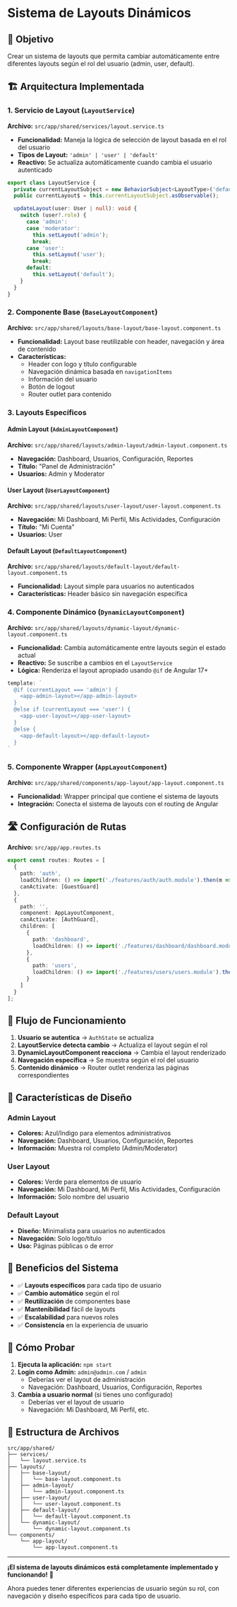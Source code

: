 # Sistema de Layouts Dinámicos

## 🎯 Objetivo
Crear un sistema de layouts que permita cambiar automáticamente entre diferentes layouts según el rol del usuario (admin, user, default).

## 🏗️ Arquitectura Implementada

### 1. Servicio de Layout (`LayoutService`)
**Archivo:** `src/app/shared/services/layout.service.ts`

- **Funcionalidad:** Maneja la lógica de selección de layout basada en el rol del usuario
- **Tipos de Layout:** `'admin' | 'user' | 'default'`
- **Reactivo:** Se actualiza automáticamente cuando cambia el usuario autenticado

```typescript
export class LayoutService {
  private currentLayoutSubject = new BehaviorSubject<LayoutType>('default');
  public currentLayout$ = this.currentLayoutSubject.asObservable();

  updateLayout(user: User | null): void {
    switch (user?.role) {
      case 'admin':
      case 'moderator':
        this.setLayout('admin');
        break;
      case 'user':
        this.setLayout('user');
        break;
      default:
        this.setLayout('default');
    }
  }
}
```

### 2. Componente Base (`BaseLayoutComponent`)
**Archivo:** `src/app/shared/layouts/base-layout/base-layout.component.ts`

- **Funcionalidad:** Layout base reutilizable con header, navegación y área de contenido
- **Características:**
  - Header con logo y título configurable
  - Navegación dinámica basada en `navigationItems`
  - Información del usuario
  - Botón de logout
  - Router outlet para contenido

### 3. Layouts Específicos

#### Admin Layout (`AdminLayoutComponent`)
**Archivo:** `src/app/shared/layouts/admin-layout/admin-layout.component.ts`

- **Navegación:** Dashboard, Usuarios, Configuración, Reportes
- **Título:** "Panel de Administración"
- **Usuarios:** Admin y Moderator

#### User Layout (`UserLayoutComponent`)
**Archivo:** `src/app/shared/layouts/user-layout/user-layout.component.ts`

- **Navegación:** Mi Dashboard, Mi Perfil, Mis Actividades, Configuración
- **Título:** "Mi Cuenta"
- **Usuarios:** User

#### Default Layout (`DefaultLayoutComponent`)
**Archivo:** `src/app/shared/layouts/default-layout/default-layout.component.ts`

- **Funcionalidad:** Layout simple para usuarios no autenticados
- **Características:** Header básico sin navegación específica

### 4. Componente Dinámico (`DynamicLayoutComponent`)
**Archivo:** `src/app/shared/layouts/dynamic-layout/dynamic-layout.component.ts`

- **Funcionalidad:** Cambia automáticamente entre layouts según el estado actual
- **Reactivo:** Se suscribe a cambios en el `LayoutService`
- **Lógica:** Renderiza el layout apropiado usando `@if` de Angular 17+

```typescript
template: `
  @if (currentLayout === 'admin') {
    <app-admin-layout></app-admin-layout>
  }
  @else if (currentLayout === 'user') {
    <app-user-layout></app-user-layout>
  }
  @else {
    <app-default-layout></app-default-layout>
  }
`
```

### 5. Componente Wrapper (`AppLayoutComponent`)
**Archivo:** `src/app/shared/components/app-layout/app-layout.component.ts`

- **Funcionalidad:** Wrapper principal que contiene el sistema de layouts
- **Integración:** Conecta el sistema de layouts con el routing de Angular

## 🛣️ Configuración de Rutas

**Archivo:** `src/app/app.routes.ts`

```typescript
export const routes: Routes = [
  {
    path: 'auth',
    loadChildren: () => import('./features/auth/auth.module').then(m => m.AuthModule),
    canActivate: [GuestGuard]
  },
  {
    path: '',
    component: AppLayoutComponent,
    canActivate: [AuthGuard],
    children: [
      {
        path: 'dashboard',
        loadChildren: () => import('./features/dashboard/dashboard.module').then(m => m.DashboardModule)
      },
      {
        path: 'users',
        loadChildren: () => import('./features/users/users.module').then(m => m.UsersModule)
      }
    ]
  }
];
```

## 🔄 Flujo de Funcionamiento

1. **Usuario se autentica** → `AuthState` se actualiza
2. **LayoutService detecta cambio** → Actualiza el layout según el rol
3. **DynamicLayoutComponent reacciona** → Cambia el layout renderizado
4. **Navegación específica** → Se muestra según el rol del usuario
5. **Contenido dinámico** → Router outlet renderiza las páginas correspondientes

## 🎨 Características de Diseño

### Admin Layout
- **Colores:** Azul/Indigo para elementos administrativos
- **Navegación:** Dashboard, Usuarios, Configuración, Reportes
- **Información:** Muestra rol completo (Admin/Moderator)

### User Layout
- **Colores:** Verde para elementos de usuario
- **Navegación:** Mi Dashboard, Mi Perfil, Mis Actividades, Configuración
- **Información:** Solo nombre del usuario

### Default Layout
- **Diseño:** Minimalista para usuarios no autenticados
- **Navegación:** Solo logo/título
- **Uso:** Páginas públicas o de error

## 🚀 Beneficios del Sistema

- ✅ **Layouts específicos** para cada tipo de usuario
- ✅ **Cambio automático** según el rol
- ✅ **Reutilización** de componentes base
- ✅ **Mantenibilidad** fácil de layouts
- ✅ **Escalabilidad** para nuevos roles
- ✅ **Consistencia** en la experiencia de usuario

## 🧪 Cómo Probar

1. **Ejecuta la aplicación:** `npm start`
2. **Login como Admin:** `admin@admin.com` / `admin`
   - Deberías ver el layout de administración
   - Navegación: Dashboard, Usuarios, Configuración, Reportes
3. **Cambia a usuario normal** (si tienes uno configurado)
   - Deberías ver el layout de usuario
   - Navegación: Mi Dashboard, Mi Perfil, etc.

## 📁 Estructura de Archivos

```
src/app/shared/
├── services/
│   └── layout.service.ts
├── layouts/
│   ├── base-layout/
│   │   └── base-layout.component.ts
│   ├── admin-layout/
│   │   └── admin-layout.component.ts
│   ├── user-layout/
│   │   └── user-layout.component.ts
│   ├── default-layout/
│   │   └── default-layout.component.ts
│   └── dynamic-layout/
│       └── dynamic-layout.component.ts
└── components/
    └── app-layout/
        └── app-layout.component.ts
```

---

**¡El sistema de layouts dinámicos está completamente implementado y funcionando!** 🎉

Ahora puedes tener diferentes experiencias de usuario según su rol, con navegación y diseño específicos para cada tipo de usuario.
